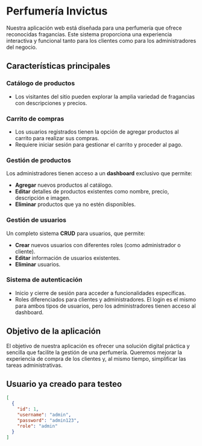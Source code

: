 # Perfumería Invictus

Nuestra aplicación web está diseñada para una perfumería que ofrece reconocidas fragancias. Este sistema proporciona una experiencia interactiva y funcional tanto para los clientes como para los administradores del negocio.

## Características principales

### Catálogo de productos
- Los visitantes del sitio pueden explorar la amplia variedad de fragancias con descripciones y precios.

### Carrito de compras
- Los usuarios registrados tienen la opción de agregar productos al carrito para realizar sus compras.
- Requiere iniciar sesión para gestionar el carrito y proceder al pago.

### Gestión de productos
Los administradores tienen acceso a un **dashboard** exclusivo que permite:
- **Agregar** nuevos productos al catálogo.
- **Editar** detalles de productos existentes como nombre, precio, descripción e imagen.
- **Eliminar** productos que ya no estén disponibles.

### Gestión de usuarios
Un completo sistema **CRUD** para usuarios, que permite:
- **Crear** nuevos usuarios con diferentes roles (como administrador o cliente).
- **Editar** información de usuarios existentes.
- **Eliminar** usuarios.

### Sistema de autenticación
- Inicio y cierre de sesión para acceder a funcionalidades específicas.
- Roles diferenciados para clientes y administradores. El login es el mismo para ambos tipos de usuarios, pero los administradores tienen acceso al dashboard.

## Objetivo de la aplicación

El objetivo de nuestra aplicación es ofrecer una solución digital práctica y sencilla que facilite la gestión de una perfumería. Queremos mejorar la experiencia de compra de los clientes y, al mismo tiempo, simplificar las tareas administrativas.

## Usuario ya creado para testeo
```json
[
  {
    "id": 1,
    "username": "admin",
    "password": "admin123",
    "role": "admin"
  }
]
